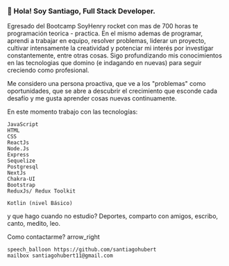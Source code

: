 ### 👋 Hola! Soy Santiago, Full Stack Developer. 

Egresado del Bootcamp SoyHenry rocket con mas de 700 horas te programación teorica - practica. En el mismo ademas de programar, aprendi a trabajar en equipo, resolver problemas, liderar un proyecto, cultivar intensamente la creatividad y potenciar mi interés por investigar constantemente, entre otras cosas. Sigo profundizando mis conocimientos en las tecnologias que domino (e indagando en nuevas) para seguir creciendo como profesional.

Me considero una persona proactiva, que ve a los "problemas" como oportunidades, que se abre a descubrir el crecimiento que esconde cada desafío y me gusta aprender cosas nuevas continuamente. 

En este momento trabajo con las tecnologías:

    JavaScript
    HTML
    CSS
    ReactJs
    Node.Js
    Express
    Sequelize
    Postgresql
    NextJs
    Chakra-UI
    Bootstrap 
    ReduxJs/ Redux Toolkit
    
    Kotlin (nivel Básico)

y que hago cuando no estudio? Deportes, comparto con amigos, escribo, canto, medito, leo.

Como contactarme? arrow_right

    speech_balloon https://github.com/santiagohubert
    mailbox santiagohubert11@gmail.com


<!--
**santiagohubert/santiagohubert** is a ✨ _special_ ✨ repository because its `README.md` (this file) appears on your GitHub profile.

Here are some ideas to get you started:

- 🔭 I’m currently working on ...
- 🌱 I’m currently learning ...
- 👯 I’m looking to collaborate on ...
- 🤔 I’m looking for help with ...
- 💬 Ask me about ...
- 📫 How to reach me: ...
- 😄 Pronouns: ...
- ⚡ Fun fact: ...
-->
